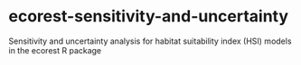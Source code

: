 # ecorest-sensitivity-and-uncertainty
Sensitivity and uncertainty analysis for habitat suitability index (HSI) models in the ecorest R package
